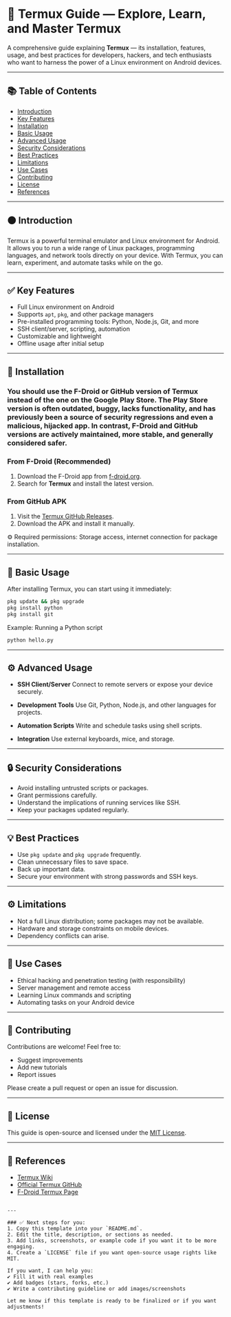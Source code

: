 # 📱 Termux Guide — Explore, Learn, and Master Termux

A comprehensive guide explaining **Termux** — its installation, features, usage, and best practices for developers, hackers, and tech enthusiasts who want to harness the power of a Linux environment on Android devices.

---

## 📚 Table of Contents
- [Introduction](#-introduction)
- [Key Features](#key-features)
- [Installation](#installation)
- [Basic Usage](#basic-usage)
- [Advanced Usage](#advanced-usage)
- [Security Considerations](#security-considerations)
- [Best Practices](#best-practices)
- [Limitations](#limitations)
- [Use Cases](#use-cases)
- [Contributing](#contributing)
- [License](#license)
- [References](#references)

---

## 🟠 Introduction

Termux is a powerful terminal emulator and Linux environment for Android. It allows you to run a wide range of Linux packages, programming languages, and network tools directly on your device. With Termux, you can learn, experiment, and automate tasks while on the go.

---

## ✅ Key Features

- Full Linux environment on Android
- Supports `apt`, `pkg`, and other package managers
- Pre-installed programming tools: Python, Node.js, Git, and more
- SSH client/server, scripting, automation
- Customizable and lightweight
- Offline usage after initial setup

---

## 🚀 Installation
### You should use the F-Droid or GitHub version of Termux instead of the one on the Google Play Store. The Play Store version is often outdated, buggy, lacks functionality, and has previously been a source of security regressions and even a malicious, hijacked app. In contrast, F-Droid and GitHub versions are actively maintained, more stable, and generally considered safer.

### From F-Droid (Recommended)
1. Download the F-Droid app from [f-droid.org](https://f-droid.org).
2. Search for **Termux** and install the latest version.

### From GitHub APK
1. Visit the [Termux GitHub Releases](https://github.com/termux/termux-app/releases).
2. Download the APK and install it manually.

⚙ Required permissions: Storage access, internet connection for package installation.

---

## 📂 Basic Usage

After installing Termux, you can start using it immediately:

```bash
pkg update && pkg upgrade
pkg install python
pkg install git
````

Example: Running a Python script

```bash
python hello.py
```

---

## ⚙ Advanced Usage

* **SSH Client/Server**
  Connect to remote servers or expose your device securely.

* **Development Tools**
  Use Git, Python, Node.js, and other languages for projects.

* **Automation Scripts**
  Write and schedule tasks using shell scripts.

* **Integration**
  Use external keyboards, mice, and storage.

---

## 🔒 Security Considerations

* Avoid installing untrusted scripts or packages.
* Grant permissions carefully.
* Understand the implications of running services like SSH.
* Keep your packages updated regularly.

---

## 💡 Best Practices

* Use `pkg update` and `pkg upgrade` frequently.
* Clean unnecessary files to save space.
* Back up important data.
* Secure your environment with strong passwords and SSH keys.

---

## ⚙ Limitations

* Not a full Linux distribution; some packages may not be available.
* Hardware and storage constraints on mobile devices.
* Dependency conflicts can arise.

---

## 💼 Use Cases

* Ethical hacking and penetration testing (with responsibility)
* Server management and remote access
* Learning Linux commands and scripting
* Automating tasks on your Android device

---

## 🤝 Contributing

Contributions are welcome!
Feel free to:

* Suggest improvements
* Add new tutorials
* Report issues

Please create a pull request or open an issue for discussion.

---

## 📄 License

This guide is open-source and licensed under the [MIT License](LICENSE).

---

## 🔗 References

* [Termux Wiki](https://wiki.termux.com)
* [Official Termux GitHub](https://github.com/termux)
* [F-Droid Termux Page](https://f-droid.org/en/packages/com.termux/)

```

---

### ✅ Next steps for you:
1. Copy this template into your `README.md`.
2. Edit the title, description, or sections as needed.
3. Add links, screenshots, or example code if you want it to be more engaging.
4. Create a `LICENSE` file if you want open-source usage rights like MIT.

If you want, I can help you:
✔ Fill it with real examples  
✔ Add badges (stars, forks, etc.)  
✔ Write a contributing guideline or add images/screenshots

Let me know if this template is ready to be finalized or if you want adjustments!
```

